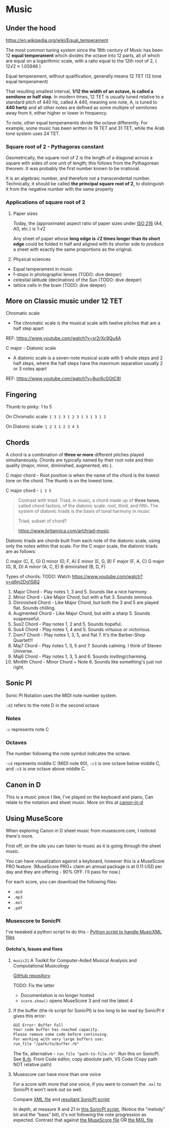 # Music

## Under the hood

<https://en.wikipedia.org/wiki/Equal_temperament>

The most common tuning system since the 18th century of Music has been 12 **equal temperament** which divides the octave into 12 parts, all of which are equal on a logarithmic scale, with a ratio equal to the 12th root of 2, ( 12√2 ≈ 1.05946 )

Equal temperament, without qualification, generally means 12 TET (12 tone equal temperament)

That resulting smallest interval, **⁠1/12⁠ the width of an octave, is called a semitone or half step**. In modern times, 12 TET is usually tuned relative to a standard pitch of 440 Hz, called A 440, meaning one note, A, is tuned to **440 hertz** and all other notes are defined as some multiple of semitones away from it, either higher or lower in frequency.

To note, other equal temperaments divide the octave differently. For example, some music has been written in 19 TET and 31 TET, while the Arab tone system uses 24 TET.

### Square root of 2 - Pythagoras constant

Geometrically, the square root of 2 is the length of a diagonal across a square with sides of one unit of length; this follows from the Pythagorean theorem. It was probably the first number known to be irrational.

It is an algebraic number, and therefore not a transcendental number. Technically, it should be called **the principal square root of 2,** to distinguish it from the negative number with the same property

### Applications of square root of 2

1. Paper sizes

    Today, the (approximate) aspect ratio of paper sizes under [ISO 216](https://www.iso.org/standard/36631.html) (A4, A0, etc.) is 1:√2

    Any sheet of paper whose **long edge is √2 times longer than its short edge** could be folded in half and aligned with its shorter side to produce a sheet with exactly the same proportions as the original.

2. Physical sciences

- Equal temperament in music
- f-stops in photographic lenses (TODO: dive deeper)
- celestial latitude (declination) of the Sun (TODO: dive deeper)
- lattice cells in the brain (TODO: dive deeper)

## More on Classic music under 12 TET

Chromatic scale

- The chromatic scale is the musical scale with twelve pitches that are a half step apart

REF: <https://www.youtube.com/watch?v=sr2rXc9Qu4A>

C major - Diatonic scale

- A diatonic scale is a seven-note musical scale with 5 whole steps and 2 half steps, where the half steps have the maximum separation usually 2 or 3 notes apart

REF: <https://www.youtube.com/watch?v=8uc6cGGtC8I>

## Fingering

Thumb to pinky: 1 to 5

On Chromatic scale: `1 3 1 3 1 2 3 1 3 1 3 1 2`

On Diatonic scale: `1 2 3 1 2 3 4 5`

## Chords

A chord is a combination of **three or more** different pitches played simultaneously. Chords are typically named by their root note and their quality (major, minor, diminished, augmented, etc.).

C major chord - Root position is when the name of the chord is the lowest tone on the chord. The thumb is on the lowest tone.

C major chord - `1 3 5`

> Contrast with triad: Triad, in music, a chord made up of **three tones**, called chord factors, of the diatonic scale: root, third, and fifth. The system of diatonic triads is the basis of tonal harmony in music
>
> Triad, subset of chord?
>
> <https://www.britannica.com/art/triad-music>

Diatonic triads are chords built from each note of the diatonic scale, using only the notes within that scale. For the C major scale, the diatonic triads are as follows:

C major (C, E, G)
D minor (D, F, A)
E minor (E, G, B)
F major (F, A, C)
G major (G, B, D)
A minor (A, C, E)
B diminished (B, D, F)

Types of chords: TODO: Watch <https://www.youtube.com/watch?v=q6jn2Dg1S8Q>

1. Major Chord - Play notes 1, 3 and 5. Sounds like a nice harmony.
2. Minor Chord - Like Major Chord, but with a flat 3. Sounds ominous.
3. Diminished Chord - Like Major Chord, but both the 3 and 5 are played flat. Sounds chilling.
4. Augmented Chord - Like Major Chord, but with a sharp 5. Sounds suspenseful.
5. Sus2 Chord - Play notes 1, 2 and 5. Sounds hopeful.
6. Sus4 Chord - Play notes 1, 4 and 5. Sounds virtuous or victorious.
7. Dom7 Chord - Play notes 1, 3, 5, and flat 7. It's the Barber-Shop Quartet!!!
8. Maj7 Chord - Play notes 1, 3, 5 and 7. Sounds calming. I think of Steven Universe.
9. Maj6 Chord - Play notes 1, 3, 5 and 6. Sounds inviting/charming.
10. Min6th Chord - Minor Chord + Note 6. Sounds like something's just not right.

## Sonic PI

Sonic PI Notation uses the MIDI note number system.

`:d2` refers to the note D in the second octave

### Notes

`:c` represents note C

### Octaves

The number following the note symbol indicates the octave.

`:c4` represents middle C (MIDI note 60), `:c3` is one octave below middle C, and `:c5` is one octave above middle C.

## Canon in D

This is a music piece I like, I've played on the keyboard and piano, Can relate to the notation and sheet music. More on this at [canon-in-d](/canon-in-d/)

## Using MuseScore

When exploring Canon in D sheet music from musescore.com, I noticed there's more.

First off, on the site you can listen to music as it is going through the sheet music.

You can have visualization against a keyboard, however this is a MuseScore PRO feature. (MuseScore PRO+ claim an annual package is at 0.11 USD per day and they are offering - 90% OFF. I'll pass for now.)

For each score, you can download the following files:

- `.mid`
- `.mp3`
- `.mxl`
- `.pdf`

### Musescore to SonicPI

I've tweaked a python script to do this - [Python script to handle MusicXML files](/handling-MusicXML-files-w-python/main.py)

#### Gotcha's, Issues and fixes

1. `music21` A Toolkit for Computer-Aided Musical Analysis and Computational Musicology

    [GitHub repository](https://github.com/cuthbertLab/music21?tab=readme-ov-file)

    TODO: Fix the latter

     - Documentation is no longer hosted
     - `score.show()` opens MuseScore 3 and not the latest 4

1. If the buffer (the rb script for SonicPI) is too long to be read by SonicPI it gives this error:

    ```txt
    GUI Error: Buffer Full
    Your code buffer has reached capacity.
    Please remove some code before continuing.
    For working with very large buffers use:
    run_file "/path/to/buffer.rb"
    ```

    The fix, alternative - `run_file "path-to-file.rb"`. Run this on SonicPI. See [8.rb](/8.rb). From Code editor, copy absolute path, VS Code (Copy path NOT relative path)

1. Musescore can have more than one voice

    For a score with more that one voice, if you were to convert the `.mxl` to SonicPI it won't work out so well.

    Compare [XML file](/canon-in-d/Pachelbels_Canon_Canon_in_D.mxl) and [resultant SonicPI script](/canon-in-d/Pachelbels_Canon_Canon_in_D_MusicXML_to_SonicPI.rb)

    In depth, at measure 9 and 21 in [this SonicPI script](/canon-in-d/Pachelbels_Canon_Canon_in_D_with_measures_included.rb), (Notice the "melody" bit and the "bass" bit), it's not following the note progression as expected. Contrast that against [the MuseScore file](/canon-in-d/Pachelbels_Canon_Canon_in_D.mscz) OR [the MXL file](/canon-in-d/Pachelbels_Canon_Canon_in_D.mxl)
